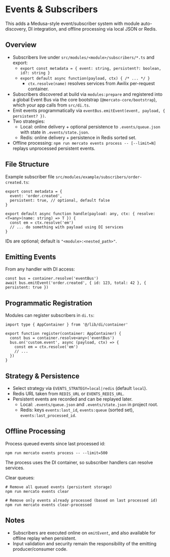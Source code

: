 # Events & Subscribers

This adds a Medusa-style event/subscriber system with module auto-discovery, DI integration, and offline processing via local JSON or Redis.

## Overview

- Subscribers live under `src/modules/<module>/subscribers/*.ts` and export:
  - `export const metadata = { event: string, persistent?: boolean, id?: string }`
  - `export default async function(payload, ctx) { /* ... */ }`
    - `ctx.resolve(name)` resolves services from Awilix per-request container.
- Subscribers discovered at build via `modules:prepare` and registered into a global Event Bus via the core bootstrap (`@mercato-core/bootstrap`), which your app calls from `src/di.ts`.
- Emit events programmatically via `eventBus.emitEvent(event, payload, { persistent? })`.
- Two strategies:
  - Local: online delivery + optional persistence to `.events/queue.json` with state in `.events/state.json`.
  - Redis: online delivery + persistence in Redis sorted set.
- Offline processing: `npm run mercato events process -- [--limit=N]` replays unprocessed persistent events.

## File Structure

Example subscriber file `src/modules/example/subscribers/order-created.ts`:

```
export const metadata = {
  event: 'order.created',
  persistent: true, // optional, default false
}

export default async function handle(payload: any, ctx: { resolve: <T=any>(name: string) => T }) {
  const em = ctx.resolve('em')
  // ... do something with payload using DI services
}
```

IDs are optional; default is `"<module>:<nested_path>"`.

## Emitting Events

From any handler with DI access:

```
const bus = container.resolve('eventBus')
await bus.emitEvent('order.created', { id: 123, total: 42 }, { persistent: true })
```

## Programmatic Registration

Modules can register subscribers in `di.ts`:

```
import type { AppContainer } from '@/lib/di/container'

export function register(container: AppContainer) {
  const bus = container.resolve<any>('eventBus')
  bus.on('custom.event', async (payload, ctx) => {
    const em = ctx.resolve('em')
    // ...
  })
}
```

## Strategy & Persistence

- Select strategy via `EVENTS_STRATEGY=local|redis` (default `local`).
- Redis URL taken from `REDIS_URL` or `EVENTS_REDIS_URL`.
- Persistent events are recorded and can be replayed later.
  - Local: `.events/queue.json` and `.events/state.json` in project root.
  - Redis: keys `events:last_id`, `events:queue` (sorted set), `events:last_processed_id`.

## Offline Processing

Process queued events since last processed id:

```
npm run mercato events process -- --limit=500
```

The process uses the DI container, so subscriber handlers can resolve services.

Clear queues:

```
# Remove all queued events (persistent storage)
npm run mercato events clear

# Remove only events already processed (based on last processed id)
npm run mercato events clear-processed
```

## Notes

- Subscribers are executed online on `emitEvent`, and also available for offline replay when persistent.
- Input validation and security remain the responsibility of the emitting producer/consumer code.
